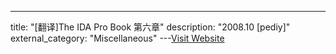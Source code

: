 ---
title: "[翻译]The IDA Pro Book 第六章"
description: "2008.10 [pediy]"
external_category: "Miscellaneous"
---[Visit Website](https://bbs.pediy.com/thread-75632.htm)

